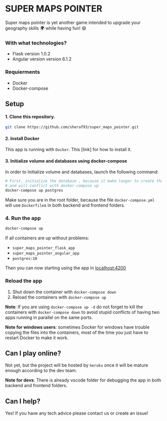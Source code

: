 # SUPER MAPS POINTER

Super maps pointer is yet another game intended to upgrade your geography skills :earth_africa: while having fun! :smile:

### With what technologies?

* Flask version 1.0.2
* Angular version version 6.1.2

### Requierments

* Docker
* Docker-compose

## Setup

#### 1. Clone this repository. 

```bash
git clone https://github.com/sheraf93/super_maps_pointer.git
```

#### 2. Install Docker

This app is running with `Docker`. This [link] for how to install it.

#### 3. Initialize volume and databases using docker-compose

In order to Initialize volume and databases, launch the following command:

```bash
# First, initialize the database , because it make longer to create than the flask app
# and will conflict with docker-compose up
docker-compose up postgres
```

Make sure you are in the root folder, because the file `docker-compose.yml` will use `Dockerfile`s in both backend and frontend folders.

### 4. Run the app

```bash
docker-compose up
```

If all containers are up without problems:
  - `super_maps_pointer_flask_app`
  - `super_maps_pointer_angular_app`
  - `postgres:10`

Then you can now starting using the app in [localhost:4200](http://127.0.0.1:4200)

### Reload the app

1. Shut down the container with `docker-compose down`
2. Reload the containers with `docker-compose up`

**Note**: If you are using `docker-compose up -d` do not forget to kill the containers with `docker-compose down` to avoid stupid conflicts of having two apps running in parallel on the same ports.

**Note for windows users**: sometimes Docker for windows have trouble copying the files into the containers, most of the time you just have to restart Docker to make it work.

## Can I play online?

Not yet, but the project will be hosted by `heroku` once it will be mature enough according to the dev team.

**Note for devs**: There is already vscode folder for debugging the app in both backend and frontend folders. 

## Can I help?

Yes! If you have any tech advice please contact us or create an issue!
